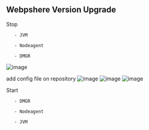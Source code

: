 ## Webpshere Version Upgrade

Stop
      
       - JVM
	   
       - Nodeagent
	   
       - DMGR
![image](https://user-images.githubusercontent.com/3519706/80278799-e41c5300-8701-11ea-95bf-0d124ddbf6df.png)

add config file on repository
![image](https://user-images.githubusercontent.com/3519706/80278809-fc8c6d80-8701-11ea-83d3-b69f90367513.png)
![image](https://user-images.githubusercontent.com/3519706/80278820-1332c480-8702-11ea-8dc5-cc96ad96526f.png)
![image](https://user-images.githubusercontent.com/3519706/80278829-1d54c300-8702-11ea-9659-46c28a3a8b34.png)

Start

       - DMGR
	   
       - Nodeagent
	   
       - JVM
